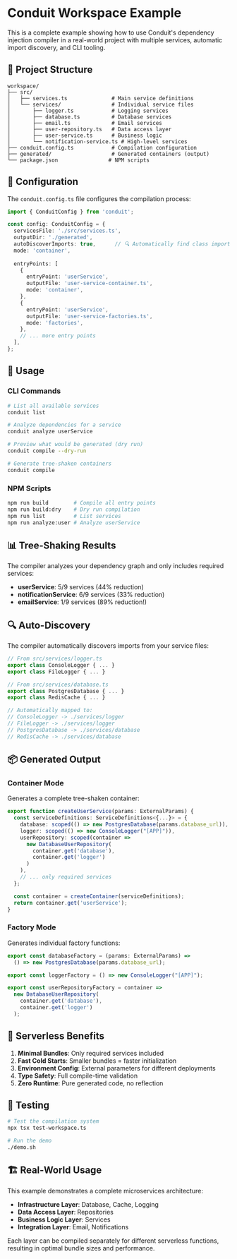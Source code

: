 # Conduit Workspace Example

This is a complete example showing how to use Conduit's dependency injection compiler in a real-world project with multiple services, automatic import discovery, and CLI tooling.

## 📁 Project Structure

```
workspace/
├── src/
│   ├── services.ts              # Main service definitions
│   └── services/                # Individual service files
│       ├── logger.ts            # Logging services
│       ├── database.ts          # Database services  
│       ├── email.ts             # Email services
│       ├── user-repository.ts   # Data access layer
│       ├── user-service.ts      # Business logic
│       └── notification-service.ts # High-level services
├── conduit.config.ts            # Compilation configuration
├── generated/                   # Generated containers (output)
└── package.json                # NPM scripts
```

## 🔧 Configuration

The `conduit.config.ts` file configures the compilation process:

```typescript
import { ConduitConfig } from 'conduit';

const config: ConduitConfig = {
  servicesFile: './src/services.ts',
  outputDir: './generated',
  autoDiscoverImports: true,      // 🔍 Automatically find class imports
  mode: 'container',
  
  entryPoints: [
    {
      entryPoint: 'userService',
      outputFile: 'user-service-container.ts',
      mode: 'container',
    },
    {
      entryPoint: 'userService', 
      outputFile: 'user-service-factories.ts',
      mode: 'factories',
    },
    // ... more entry points
  ],
};
```

## 🚀 Usage

### CLI Commands

```bash
# List all available services
conduit list

# Analyze dependencies for a service
conduit analyze userService

# Preview what would be generated (dry run)
conduit compile --dry-run

# Generate tree-shaken containers
conduit compile
```

### NPM Scripts

```bash
npm run build        # Compile all entry points
npm run build:dry    # Dry run compilation
npm run list         # List services
npm run analyze:user # Analyze userService
```

## 📊 Tree-Shaking Results

The compiler analyzes your dependency graph and only includes required services:

- **userService**: 5/9 services (44% reduction)
- **notificationService**: 6/9 services (33% reduction)  
- **emailService**: 1/9 services (89% reduction!)

## 🔍 Auto-Discovery

The compiler automatically discovers imports from your service files:

```typescript
// From src/services/logger.ts
export class ConsoleLogger { ... }
export class FileLogger { ... }

// From src/services/database.ts  
export class PostgresDatabase { ... }
export class RedisCache { ... }

// Automatically mapped to:
// ConsoleLogger -> ./services/logger
// FileLogger -> ./services/logger
// PostgresDatabase -> ./services/database
// RedisCache -> ./services/database
```

## 📦 Generated Output

### Container Mode
Generates a complete tree-shaken container:

```typescript
export function createUserService(params: ExternalParams) {
  const serviceDefinitions: ServiceDefinitions<{...}> = {
    database: scoped(() => new PostgresDatabase(params.database_url)),
    logger: scoped(() => new ConsoleLogger("[APP]")),
    userRepository: scoped(container => 
      new DatabaseUserRepository(
        container.get('database'),
        container.get('logger')
      )
    ),
    // ... only required services
  };

  const container = createContainer(serviceDefinitions);
  return container.get('userService');
}
```

### Factory Mode
Generates individual factory functions:

```typescript
export const databaseFactory = (params: ExternalParams) => 
  () => new PostgresDatabase(params.database_url);

export const loggerFactory = () => new ConsoleLogger("[APP]");

export const userRepositoryFactory = container =>
  new DatabaseUserRepository(
    container.get('database'),
    container.get('logger')
  );
```

## 🎯 Serverless Benefits

1. **Minimal Bundles**: Only required services included
2. **Fast Cold Starts**: Smaller bundles = faster initialization  
3. **Environment Config**: External parameters for different deployments
4. **Type Safety**: Full compile-time validation
5. **Zero Runtime**: Pure generated code, no reflection

## 🧪 Testing

```bash
# Test the compilation system
npx tsx test-workspace.ts

# Run the demo
./demo.sh
```

## 🏗️ Real-World Usage

This example demonstrates a complete microservices architecture:

- **Infrastructure Layer**: Database, Cache, Logging
- **Data Access Layer**: Repositories  
- **Business Logic Layer**: Services
- **Integration Layer**: Email, Notifications

Each layer can be compiled separately for different serverless functions, resulting in optimal bundle sizes and performance.